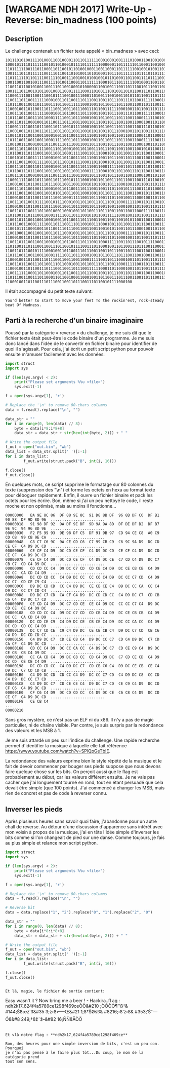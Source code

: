 # [WARGAME NDH 2017] Write-Up - Reverse: bin_madness (100 points)

## Description

Le challenge contenait un fichier texte appelé « bin_madness » avec ceci:

```
10111010100111101000110010000110110111111000100010011110100011001001000111011000
10001011110111111001011010001011110111111100000011011111101100011001000010001000
11011111100111011000110110010110100100011001100011011111100100101001101011011111
10011110110111111001110110011010100110101000110111011111110111101101111111010010
11011111101101111001111010011100100101001001011010001101100111101111001011110101
10011001100100111001111010011000110111111100010111011111100100011001101110010111
11001101100101001100111011001000101000001100100111001101110010111001100111001011
10011110110010101100100011000111110001101001110010011010110011101100110111000110
11000111100110011100101111001001110001101001110010011010110110011101110011001101
11001110110011111100010011011001110111001100110111001110110011111100010011011001
11011100110011011100111011001111110001001101100111011100110011011100111011001111
11000100110110011101110011001101110011101100111111000100110110011101110011001101
11001110110011111100010011011001110111001100110111001110110011111100010011011001
11011100110011101100011111001101110001001101100111011100110001111100101111000111
11001101110001001101100111011100110011011100110111001100110001001101100111011100
11000111110011011100110111001011110001001101100111011100110011101100101111001011
11000100110110011101110011001100110010101100110111000100110110011101110011001101
11001101110011001100010011011001110111001100110011001100110001101100010011011001
11011100110011001100011111001101110001001101100111011100110001111100110111001110
11001001110001001101100111011100110011011100110111001100110001001101100111011100
11001110110010111100111011000100110110011101110011001100110010101100110011000100
11011001110111001100110011000111110011011100010011011001110111001100011111001101
11001010110011111100010011011001110111001100110111001101110011001100010011011001
11011100110001111100110111001011110001101100010011011001110111001100011111001101
11001110110011011100010011011001110111001100011111001101110011101100111011000100
11011001110111001100110011001100110001111100010011011001110111001100110111001110
11001110110001001101100111011100110011011100110111001100110001001101100111011100
11000111110011011100110111001011110001001101100111011100110011101100101111001011
11000100110110011101110011001100110010101100110111000100110110011101110011001101
11001110110010011100010011011001110111001100111011001011110011101100010011011001
11011100110011001100101011001100110001001101100111011100110011011100110111001100
11000100110110011101110011000111110011011100111011001001110001001101100111011100
11001110110010111100101111000100110110011101110011000111110011011100101111000110
11000100110110011101110011001101110011011100110011000100110110011101110011000111
11001101110011101100100011000100110110011101110011001100110001111100110111000100
11011001110111001100011111001101110010101100111111000100110110011101110011001101
11001101110011001100010011011001110111001100110011001010110011001100010011011001
11011100110001111100110111001110110010011100010011011001110111001100111011001011
11001011110001001101100111011100110011001100101011001101110001001101100111011100
11001000110011001100110111000100110110011101110011000111110011011100111011001101
11000100110110011101110011001101110011101100111011000100110110011101110011001101
11001101110011001100010011011001110111001100011111001101110010111100011011000100
11011001110111001100111011001011110011101100010011011001110111001100011111001101
11001101110010111100010011011001110111001100110111001101110011001100010011011001
11011100110011001100011111001101110001001101100111011100110010001100110011001101
11000100110110011101110011001100110001111100110111000100110110011101110011000111
11001101110011101100111011000100110110011101110011000111110011011100111011001001
11000100110110011101110011001101110011111100011011000100110110011101110011001101
11001111110001101100010011011001110111001100110111001101110011001100010011011001
11011100110011101100011011001000110001001101100111011100110011011100111011001111
11000100110110011101110011001101110011101100101111000100
```

Il était accompagné du petit texte suivant:

```
You'd better to start to move your feet To the rockin'est, rock-steady beat Of Madness.
```

## Parti à la recherche d'un binaire imaginaire

Poussé par la catégorie « reverse » du challenge, je me suis dit que le fichier
texte était peut-être le code binaire d'un programme. Je me suis donc lancé dans
l'idée de le convertir en fichier binaire pour identifier de quoi il s'agissait.
Pour cela, j'ai écrit un petit script python pour pouvoir ensuite m'amuser facilement
avec les données:

```python
import struct
import sys

if (len(sys.argv) < 2):
	print("Please set arguments %%u <file>")
	sys.exit(-1)

f = open(sys.argv[1], 'r')

# Replace the '\n' to remove 80-chars columns
data = f.read().replace("\n", "")

data_str = ""
for i in range(0, len(data) // 8):
	byte = data[i*8:i*8+8]
	data_str = data_str + str(hex(int(byte, 2))) + " "

# Write the output file
f_out = open("out.bin", "wb")
data_list = data_str.split(' ')[:-1]
for i in data_list:
		f_out.write(struct.pack("B", int(i, 16)))

f.close()
f_out.close()
```

En quelques mots, ce script supprime le formatage sur 80 colonnes du
texte (suppression des "\n") et forme les octets en hexa au format texte pour
déboguer rapidement. Enfin, il ouvre un fichier binaire et pack les octets
pour les écrire. Bon, même si j'ai un peu nettoyé le code, il reste moche et
non optimisé, mais au moins il fonctionne...

```
00000000   BA 9E 8C 86  DF 88 9E 8C  91 D8 8B DF  96 8B DF C0  DF B1 90 88  DF 9D 8D 96  ........................
00000018   91 98 DF 92  9A DF 9E DF  9D 9A 9A 8D  DF DE DF D2  DF B7 9E 9C  94 96 8D 9E  ........................
00000030   F2 F5 99 93  9E 98 DF C5  DF 91 9B 97  CD 94 CE C8  A0 C9 CD CB  99 CB 9E CA  ........................
00000048   C8 C7 C6 9C  9A CE CD C6  C7 99 CB C9  C6 9C 9A D9  DC CD CE CF  C4 D9 DC CD  ........................
00000060   CE CF C4 D9  DC CD CE CF  C4 D9 DC CD  CE CF C4 D9  DC CD CE CF  C4 D9 DC CD  ........................
00000078   CE CF C4 D9  DC CD CE CF  C4 D9 DC CE  C7 CD C4 D9  DC C7 CB C7  CD C4 D9 DC  ........................
00000090   CD CD CC C4  D9 DC C7 CD  CD CB C4 D9  DC CE CB CB  C4 D9 DC CC  CA CD C4 D9  ........................
000000A8   DC CD CD CC  C4 D9 DC CC  CC C6 C4 D9  DC CC C7 CD  C4 D9 DC C7  CD CE C9 C4  ........................
000000C0   D9 DC CD CD  CC C4 D9 DC  CE CB CE C4  D9 DC CC CA  CC C4 D9 DC  CC C7 CD C4  ........................
000000D8   D9 DC C7 CD  CA CF C4 D9  DC CD CD CC  C4 D9 DC C7  CD CB C6 C4  D9 DC C7 CD  ........................
000000F0   CE CD C4 D9  DC C7 CD CE  CE C4 D9 DC  CC CC C7 C4  D9 DC CD CE  CE C4 D9 DC  ........................
00000108   CD CD CC C4  D9 DC C7 CD  CD CB C4 D9  DC CE CB CB  C4 D9 DC CC  CA CD C4 D9  ........................
00000120   DC CD CE C9  C4 D9 DC CE  CB CE C4 D9  DC CC CA CC  C4 D9 DC CD  CD CC C4 D9  ........................
00000138   DC C7 CD CE  C9 C4 D9 DC  CE CB CB C4  D9 DC C7 CD  CB C6 C4 D9  DC CD CD CC  ........................
00000150   C4 D9 DC C7  CD CE C8 C4  D9 DC CC C7  CD C4 D9 DC  C7 CD CA CF  C4 D9 DC CD  ........................
00000168   CD CC C4 D9  DC CC CA CC  C4 D9 DC C7  CD CE C9 C4  D9 DC CE CB  CB C4 D9 DC  ........................
00000180   CC CA CD C4  D9 DC C8 CC  CD C4 D9 DC  C7 CD CE CD  C4 D9 DC CD  CE CE C4 D9  ........................
00000198   DC CD CD CC  C4 D9 DC C7  CD CB C6 C4  D9 DC CE CB  CE C4 D9 DC  C7 CD CD CB  ........................
000001B0   C4 D9 DC CD  CD CC C4 D9  DC CC C7 CD  C4 D9 DC C8  CC CD C4 D9  DC CC C7 CD  ........................
000001C8   C4 D9 DC C7  CD CE CE C4  D9 DC C7 CD  CE C9 C4 D9  DC CD CF C6  C4 D9 DC CD  ........................
000001E0   CF C6 C4 D9  DC CD CD CC  C4 D9 DC CE  C6 C8 C4 D9  DC CD CE CF  C4 D9 DC CD  ........................
000001F8   CE CB C4                                                                      ...
00000210
```

Sans gros mystère, ce n'est pas un ELF ni du x86. Il n'y a pas de magic particulier,
ni de chaîne visible. Par contre, je suis surpris par la redondance des valeurs et les
MSB à 1. 

Je me suis attardé un peu sur l'indice du challenge. Une rapide recherche permet
d'identifier la musique à laquelle elle fait référence https://www.youtube.com/watch?v=SPlQpGeTbIE.

La redondance des valeurs exprime bien le style répété de la musique et le fait
de devoir commencer par bouger ses pieds suppose que nous devons faire quelque
chose sur les bits. On perçoit aussi que le flag est probablement au début, car
les valeurs diffèrent ensuite. Je ne vais pas cacher que j'ai longuement tourné
en rond, tout en étant persuadé que cela devait être simple (que 100 points).
J'ai commencé à changer les MSB, mais rien de concret et pas de code à reverser
connu.

## Inverser les pieds

Après plusieurs heures sans savoir quoi faire, j'abandonne pour un autre chall
de reverse. Au détour d'une discussion d'apparence sans intérêt avec mon voisin
à propos de la musique, j'ai en tête l'idée simple d'inverser les bits comme
si l'on changeait de pied sur une danse. Comme toujours, je fais au plus simple
et relance mon script python. 

```python
import struct
import sys

if (len(sys.argv) < 2):
	print("Please set arguments %%u <file>")
	sys.exit(-1)

f = open(sys.argv[1], 'r')

# Replace the '\n' to remove 80-chars columns
data = f.read().replace("\n", "")

# Reverse bit 
data = data.replace("1", "2").replace("0", "1").replace("2", "0")

data_str = ""
for i in range(0, len(data) // 8):
	byte = data[i*8:i*8+8]
	data_str = data_str + str(hex(int(byte, 2))) + " "

# Write the output file
f_out = open("out.bin", "wb")
data_list = data_str.split(' ')[:-1]
for i in data_list:
		f_out.write(struct.pack("B", int(i, 16)))

f.close()
f_out.close()
```
```

Et là, magie, le fichier de sortie contient:

```
Easy wasn't it ? Now bring me a beer ! - Hackira..fl
ag : ndh2k17_624f4a5789ce1298f469ce&#210;&#210;&#210
;&#210;&#210;&#210;&#210;&#182;&#8482;&#223;&#8224;&
#144;&#352;&#223;&#339;&#382;&#8216;&#223;&#141;&#35
3;&#382;&#8250;&#223;&#8249;&#8212;&#8211;&#338;&#21
1;&#223;&#8224;&#144;&#352;&#216;&#141;&#353;&#223;&
#8216;&#144;&#8249;&#223;&#8217;&#382;&#8250;&#223;&
#353;&#8216;&#144;&#352;&#732;&#8212;&#211;&#223;&#8
249;&#141;&#8224;&#223;&#382;&#732;&#382;&#8211;&#82
16;&#209;&#209;&#223;&#197;&#210;&#214;
```

Et vlà notre flag : **ndh2k17_624f4a5789ce1298f469ce**

Bon, des heures pour une simple inversion de bits, c'est un peu con. Pourquoi
je n'ai pas pensé à le faire plus tôt...Du coup, le nom de la catégorie prend
tout son sens.


